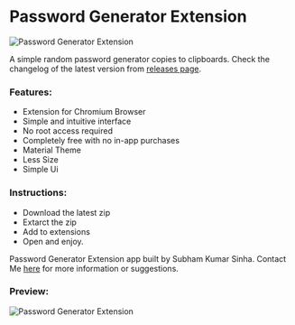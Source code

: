 # Password Generator Extension

![Password Generator Extension](https://github.com/subhamsinhadev/passwordgenextension/blob/main/Icon.jpg)

A simple random password generator copies to clipboards.
Check the changelog of the latest version from [releases page](https://github.com/subhamsinhadev/passwordgenextension/releases). 
### Features:
* Extension for Chromium Browser
* Simple and intuitive interface
* No root access required
* Completely free with no in-app purchases
* Material Theme 
* Less Size
* Simple Ui


### Instructions:
- Download the latest zip
- Extarct the zip 
- Add to extensions   
- Open and enjoy.



Password Generator Extension app built by Subham Kumar Sinha. Contact Me [here](subhamsinha9206@gmail.com) for more information or suggestions.
### Preview:
![Password Generator Extension](https://github.com/subhamsinhadev/passwordgenextension/blob/main/image.jpg)
